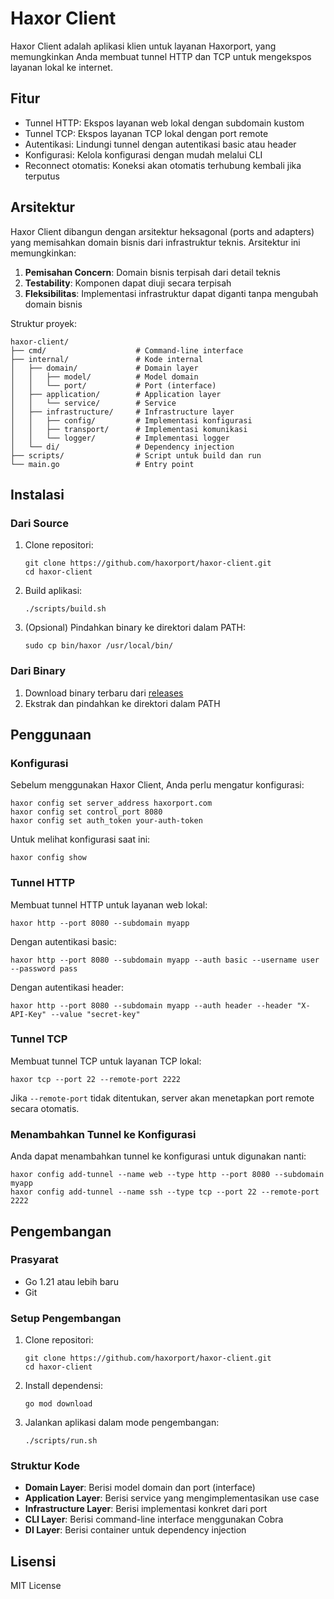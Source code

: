 # Haxor Client

Haxor Client adalah aplikasi klien untuk layanan Haxorport, yang memungkinkan Anda membuat tunnel HTTP dan TCP untuk mengekspos layanan lokal ke internet.

## Fitur

- Tunnel HTTP: Ekspos layanan web lokal dengan subdomain kustom
- Tunnel TCP: Ekspos layanan TCP lokal dengan port remote
- Autentikasi: Lindungi tunnel dengan autentikasi basic atau header
- Konfigurasi: Kelola konfigurasi dengan mudah melalui CLI
- Reconnect otomatis: Koneksi akan otomatis terhubung kembali jika terputus

## Arsitektur

Haxor Client dibangun dengan arsitektur heksagonal (ports and adapters) yang memisahkan domain bisnis dari infrastruktur teknis. Arsitektur ini memungkinkan:

1. **Pemisahan Concern**: Domain bisnis terpisah dari detail teknis
2. **Testability**: Komponen dapat diuji secara terpisah
3. **Fleksibilitas**: Implementasi infrastruktur dapat diganti tanpa mengubah domain bisnis

Struktur proyek:

```
haxor-client/
├── cmd/                    # Command-line interface
├── internal/               # Kode internal
│   ├── domain/             # Domain layer
│   │   ├── model/          # Model domain
│   │   └── port/           # Port (interface)
│   ├── application/        # Application layer
│   │   └── service/        # Service
│   ├── infrastructure/     # Infrastructure layer
│   │   ├── config/         # Implementasi konfigurasi
│   │   ├── transport/      # Implementasi komunikasi
│   │   └── logger/         # Implementasi logger
│   └── di/                 # Dependency injection
├── scripts/                # Script untuk build dan run
└── main.go                 # Entry point
```

## Instalasi

### Dari Source

1. Clone repositori:
   ```
   git clone https://github.com/haxorport/haxor-client.git
   cd haxor-client
   ```

2. Build aplikasi:
   ```
   ./scripts/build.sh
   ```

3. (Opsional) Pindahkan binary ke direktori dalam PATH:
   ```
   sudo cp bin/haxor /usr/local/bin/
   ```

### Dari Binary

1. Download binary terbaru dari [releases](https://github.com/haxorport/haxor-client/releases)
2. Ekstrak dan pindahkan ke direktori dalam PATH

## Penggunaan

### Konfigurasi

Sebelum menggunakan Haxor Client, Anda perlu mengatur konfigurasi:

```
haxor config set server_address haxorport.com
haxor config set control_port 8080
haxor config set auth_token your-auth-token
```

Untuk melihat konfigurasi saat ini:

```
haxor config show
```

### Tunnel HTTP

Membuat tunnel HTTP untuk layanan web lokal:

```
haxor http --port 8080 --subdomain myapp
```

Dengan autentikasi basic:

```
haxor http --port 8080 --subdomain myapp --auth basic --username user --password pass
```

Dengan autentikasi header:

```
haxor http --port 8080 --subdomain myapp --auth header --header "X-API-Key" --value "secret-key"
```

### Tunnel TCP

Membuat tunnel TCP untuk layanan TCP lokal:

```
haxor tcp --port 22 --remote-port 2222
```

Jika `--remote-port` tidak ditentukan, server akan menetapkan port remote secara otomatis.

### Menambahkan Tunnel ke Konfigurasi

Anda dapat menambahkan tunnel ke konfigurasi untuk digunakan nanti:

```
haxor config add-tunnel --name web --type http --port 8080 --subdomain myapp
haxor config add-tunnel --name ssh --type tcp --port 22 --remote-port 2222
```

## Pengembangan

### Prasyarat

- Go 1.21 atau lebih baru
- Git

### Setup Pengembangan

1. Clone repositori:
   ```
   git clone https://github.com/haxorport/haxor-client.git
   cd haxor-client
   ```

2. Install dependensi:
   ```
   go mod download
   ```

3. Jalankan aplikasi dalam mode pengembangan:
   ```
   ./scripts/run.sh
   ```

### Struktur Kode

- **Domain Layer**: Berisi model domain dan port (interface)
- **Application Layer**: Berisi service yang mengimplementasikan use case
- **Infrastructure Layer**: Berisi implementasi konkret dari port
- **CLI Layer**: Berisi command-line interface menggunakan Cobra
- **DI Layer**: Berisi container untuk dependency injection

## Lisensi

MIT License
